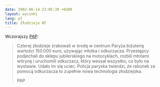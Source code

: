 ```yaml
---
date: 2002-06-14 23:05:39 +0200
layout: wycinki
lang: pl
title: Złodzieje NT
---
```


Wczorajszy [PAP](http://dziennik.pap.pl/ 'Dziennik Polskiej Agencji Prasowej'):

> Czterej złodzieje zrabowali w środę w centrum Paryża biżuterię wartości 150.000 euro, używając młotka i odkurzacza. Przestępcy podjechali do sklepu jubilerskiego na motocyklach, rozbili młotami witrynę i uruchomili odkurzacz, który wessał wszystko, co było na wystawie. Udało im się uciec. Policja paryska twierdzi, że rabunek za pomocą odkurzacza to zupełnie nowa technologia złodziejska.
>
> PAP
